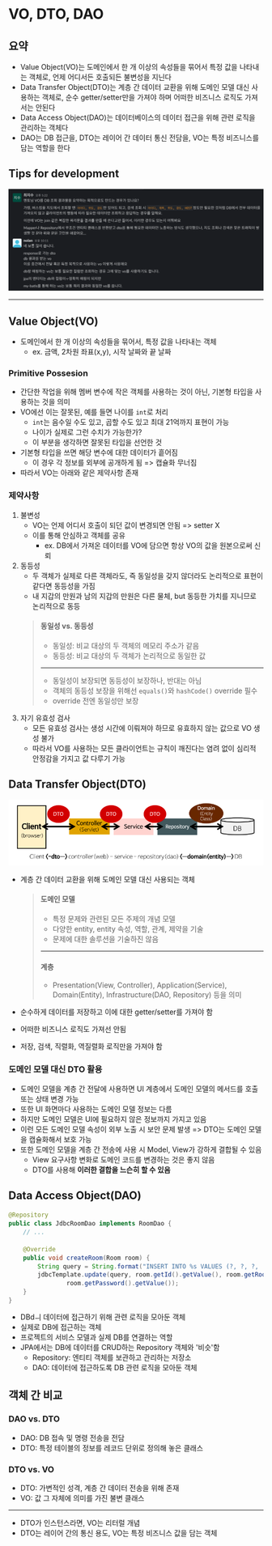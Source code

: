 # VO, DTO, DAO

## 요약
- Value Object(VO)는 도메인에서 한 개 이상의 속성들을 묶어서 특정 값을 나타내는 객체로, 언제 어디서든 호출되든 불변성을 지닌다
- Data Transfer Object(DTO)는 계층 간 데이터 교환을 위해 도메인 모델 대신 사용하는 객체로, 순수 getter/setter만을 가져야 하며 어떠한 비즈니스 로직도 가져서는 안된다
- Data Access Object(DAO)는 데이터베이스의 데이터 접근을 위해 관련 로직을 관리하는 객체다
- DAO는 DB 접근을, DTO는 레이어 간 데이터 통신 전담을, VO는 특정 비즈니스를 담는 역할을 한다
 
## Tips for development
![img.png](img.png)

---

## Value Object(VO)
- 도메인에서 한 개 이상의 속성들을 묶어서, 특정 값을 나타내는 객체
  - ex. 금액, 2차원 좌표(x,y), 시작 날짜와 끝 날짜

### Primitive Possesion
- 간단한 작업을 위해 멤버 변수에 작은 객체를 사용하는 것이 아닌, 기본형 타입을 사용하는 것을 의미
- VO에선 이는 잘못된, 예를 들면 나이를 `int`로 처리
  - `int`는 음수일 수도 있고, 곱할 수도 있고 최대 21억까지 표현이 가능
  - 나이가 실제로 그런 수치가 가능한가?
  - 이 부분을 생각하면 잘못된 타입을 선언한 것
- 기본형 타입을 쓰면 해당 변수에 대한 데이터가 흩어짐
  - 이 경우 각 정보를 외부에 공개하게 됨 => 캡슐화 무너짐
- 따라서 VO는 아래와 같은 제약사항 존재

### 제약사항
1. 불변성
   - VO는 언제 어디서 호출이 되던 값이 변경되면 안됨 => setter X
   - 이를 통해 안심하고 객체를 공유
     - ex. DB에서 가져온 데이터를 VO에 담으면 항상 VO의 값을 원본으로써 신뢰
2. 동등성
   - 두 객체가 실제로 다른 객체라도, 즉 동일성을 갖지 않더라도 논리적으로 표현이 같다면 동등성을 가짐
   - 내 지갑의 만원과 남의 지갑의 만원은 다른 물체, but 동등한 가치를 지니므로 논리적으로 동등
   > #### 동일성 vs. 동등성
   > - 동일성: 비교 대상의 두 객체의 메모리 주소가 같음
   > - 동등성: 비교 대상의 두 객체가 논리적으로 동일한 값
   > ---
   > - 동일성이 보장되면 동등성이 보장하나, 반대는 아님
   > - 객체의 동등성 보장을 위해선 `equals()`와 `hashCode()` override 필수
   > - override 전엔 동일성만 보장
3. 자기 유효성 검사
   - 모든 유효성 검사는 생성 시간에 이뤄져야 하므로 유효하지 않는 값으로 VO 생성 불가
   - 따라서 VO를 사용하는 모든 클라이언트는 규칙이 깨진다는 염려 없이 심리적 안정감을 가지고 값 다루기 가능

## Data Transfer Object(DTO)

![img_1.png](img_1.png)

- 계층 간 데이터 교환을 위해 도메인 모델 대신 사용되는 객체
  >#### 도메인 모델
  > - 특정 문제와 관련된 모든 주제의 개념 모델
  > - 다양한 entity, entity 속성, 역할, 관계, 제약을 기술
  > - 문제에 대한 솔루션을 기술하진 않음
  > ---
  > #### 계층
  > - Presentation(View, Controller), Application(Service), Domain(Entity), Infrastructure(DAO, Repository) 등을 의미

- 순수하게 데이터를 저장하고 이에 대한 getter/setter를 가져야 함
- 어떠한 비즈니스 로직도 가져선 안됨
- 저장, 검색, 직렬화, 역질렬화 로직만을 가져야 함

### 도메인 모델 대신 DTO 활용
- 도메인 모델을 계층 간 전달에 사용하면 UI 계층에서 도메인 모델의 메서드를 호출 또는 상태 변경 가능
- 또한 UI 화면마다 사용하는 도메인 모델 정보는 다름
- 하지만 도메인 모델은 UI에 필요하지 않은 정보까지 가지고 있음
- 이런 모든 도메인 모델 속성이 외부 노출 시 보안 문제 발생 => DTO는 도메인 모델을 캡슐화해서 보호 가능
- 또한 도메인 모델을 계층 간 전송에 사용 시 Model, View가 강하게 결합될 수 있음
  - View 요구사항 변화로 도메인 코드를 변경하는 것은 좋지 않음
  - DTO를 사용해 **이러한 결합을 느슨히 할 수 있음**

## Data Access Object(DAO)
```java
@Repository
public class JdbcRoomDao implements RoomDao {
    // ...

    @Override
    public void createRoom(Room room) {
        String query = String.format("INSERT INTO %s VALUES (?, ?, ?, 'WHITE')", TABLE_NAME);
        jdbcTemplate.update(query, room.getId().getValue(), room.getRoomTitle().getValue(),
                room.getPassword().getValue());
    }
}
```
- DBdㅢ 데이터에 접근하기 위해 관련 로직을 모아둔 객체
- 실제로 DB에 접근하는 객체
- 프로젝트의 서비스 모델과 실제 DB를 연결하는 역할
- JPA에서는 DB에 데이터를 CRUD하는 Repository 객체와 '비슷'함
  - Repository: 엔티티 객체를 보관하고 관리하는 저장소
  - DAO: 데이터에 접근하도록 DB 관련 로직을 모아둔 객체

## 객체 간 비교

### DAO vs. DTO
- DAO: DB 접속 및 명령 전송을 전담
- DTO: 특정 테이블의 정보를 레코드 단위로 정의해 놓은 클래스

### DTO vs. VO
- DTO: 가변적인 성격, 계층 간 데이터 전송을 위해 존재
- VO: 값 그 자체에 의미를 가진 불변 클래스
---
- DTO가 인스턴스라면, VO는 리터럴 개념
- DTO는 레이어 간의 통신 용도, VO는 특정 비즈니스 값을 담는 객체
